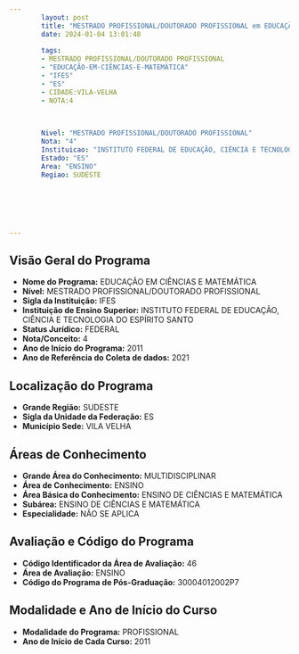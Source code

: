 ```yaml
---
        layout: post
        title: "MESTRADO PROFISSIONAL/DOUTORADO PROFISSIONAL em EDUCAÇÃO EM CIÊNCIAS E MATEMÁTICA na IFES  "
        date: 2024-01-04 13:01:48
     
        tags:
        - MESTRADO PROFISSIONAL/DOUTORADO PROFISSIONAL
        - "EDUCAÇÃO-EM-CIÊNCIAS-E-MATEMÁTICA"
        - "IFES"
        - "ES"
        - CIDADE:VILA-VELHA
        - NOTA:4
        
       

        Nivel: "MESTRADO PROFISSIONAL/DOUTORADO PROFISSIONAL"
        Nota: "4"
        Instituicao: "INSTITUTO FEDERAL DE EDUCAÇÃO, CIÊNCIA E TECNOLOGIA DO ESPÍRITO SANTO"
        Estado: "ES"
        Area: "ENSINO"
        Regiao: SUDESTE
        
        
        
        
        
        
---
```

## Visão Geral do Programa
- **Nome do Programa:** EDUCAÇÃO EM CIÊNCIAS E MATEMÁTICA
- **Nível:** MESTRADO PROFISSIONAL/DOUTORADO PROFISSIONAL
- **Sigla da Instituição:** IFES
- **Instituição de Ensino Superior:** INSTITUTO FEDERAL DE EDUCAÇÃO, CIÊNCIA E TECNOLOGIA DO ESPÍRITO SANTO
- **Status Jurídico:** FEDERAL
- **Nota/Conceito:** 4
- **Ano de Início do Programa:** 2011
- **Ano de Referência do Coleta de dados:** 2021

## Localização do Programa
- **Grande Região:** SUDESTE
- **Sigla da Unidade da Federação:** ES
- **Município Sede:** VILA VELHA

## Áreas de Conhecimento
- **Grande Área do Conhecimento:** MULTIDISCIPLINAR
- **Área de Conhecimento:** ENSINO
- **Área Básica do Conhecimento:** ENSINO DE CIÊNCIAS E MATEMÁTICA
- **Subárea:** ENSINO DE CIÊNCIAS E MATEMÁTICA
- **Especialidade:** NÃO SE APLICA

## Avaliação e Código do Programa
- **Código Identificador da Área de Avaliação:** 46
- **Área de Avaliação:** ENSINO
- **Código do Programa de Pós-Graduação:** 30004012002P7


## Modalidade e Ano de Início do Curso
- **Modalidade do Programa:** PROFISSIONAL
- **Ano de Início de Cada Curso:** 2011

